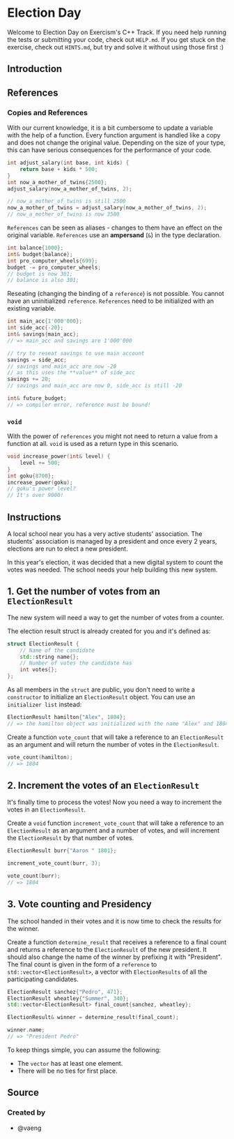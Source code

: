 # Election Day

Welcome to Election Day on Exercism's C++ Track.
If you need help running the tests or submitting your code, check out `HELP.md`.
If you get stuck on the exercise, check out `HINTS.md`, but try and solve it without using those first :)

## Introduction

## References

### Copies and References

With our current knowledge, it is a bit cumbersome to update a variable with the help of a function.
Every function argument is handled like a copy and does not change the original value.
Depending on the size of your type, this can have serious consequences for the performance of your code.

```cpp
int adjust_salary(int base, int kids) {
    return base + kids * 500;
}
int now_a_mother_of_twins{2500};
adjust_salary(now_a_mother_of_twins, 2);

// now_a_mother_of_twins is still 2500
now_a_mother_of_twins = adjust_salary(now_a_mother_of_twins, 2);
// now_a_mother_of_twins is now 3500
```

`References` can be seen as aliases - changes to them have an effect on the original variable.
`References` use an **ampersand** (`&`) in the type declaration.

```cpp
int balance{1000};
int& budget{balance};
int pro_computer_wheels{699};
budget -= pro_computer_wheels;
// budget is now 301;
// balance is also 301;
```
Reseating (changing the binding of a `reference`) is not possible.
You cannot have an uninitialized `reference`.
`References` need to be initialized with an existing variable.

```cpp
int main_acc{1'000'000};
int side_acc{-20};
int& savings{main_acc};
// => main_acc and savings are 1'000'000

// try to reseat savings to use main account
savings = side_acc;
// savings and main_acc are now -20
// as this uses the **value** of side_acc
savings += 20;
// savings and main_acc are now 0, side_acc is still -20

int& future_budget;
// => compiler error, reference must be bound!
```

### `void`

With the power of `references` you might not need to return a value from a function at all. 
`void` is used as a return type in this scenario. 

```cpp
void increase_power(int& level) {
    level += 500;
}
int goku{8700};
increase_power(goku);
// goku's power level?
// It's over 9000!
```

## Instructions

A local school near you has a very active students' association.
The students' association is managed by a president and once every 2 years,
elections are run to elect a new president.

In this year's election, it was decided that a new digital system to
count the votes was needed. The school needs your help building this new system.

## 1. Get the number of votes from an `ElectionResult`

The new system will need a way to get the number of votes from a counter.

The election result struct is already created for you and it's defined as:

```cpp
struct ElectionResult {
    // Name of the candidate
    std::string name{};
    // Number of votes the candidate has
    int votes{};
};
```

As all members in the `struct` are public, you don't need to write a `constructor` to initialize an `ElectionResult` object. 
You can use an `initializer list` instead:

```cpp
ElectionResult hamilton{"Alex", 1804};
// => the hamilton object was initialized with the name "Alex" and 1804 votes.
```

Create a function `vote_count` that will take a reference to an `ElectionResult` as an argument and will return the number of votes in the `ElectionResult`.

```cpp
vote_count(hamilton);
// => 1804
```

## 2. Increment the votes of an `ElectionResult`

It's finally time to process the votes!
Now you need a way to increment the votes in an `ElectionResult`.

Create a `void` function `increment_vote_count` that will take a reference to an `ElectionResult` as an argument and a number of votes, and will increment the `ElectionResult` by that number of votes.

```cpp
ElectionResult burr{"Aaron " 1801};

increment_vote_count(burr, 3);

vote_count(burr);
// => 1804
```

## 3. Vote counting and Presidency 

The school handed in their votes and it is now time to check the results for the winner.

Create a function `determine_result` that receives a reference to a final count and returns a reference to the `ElectionResult` of the new president.
It should also change the name of the winner by prefixing it with "President". 
The final count is given in the form of a `reference` to `std::vector<ElectionResult>`, a vector with `ElectionResults` of all the participating candidates.

```cpp
ElectionResult sanchez{"Pedro", 471};
ElectionResult wheatley{"Summer", 340};
std::vector<ElectionResult> final_count{sanchez, wheatley};

ElectionResult& winner = determine_result(final_count);

winner.name;
// => "President Pedro"
```

To keep things simple, you can assume the following:
- The `vector` has at least one element.
- There will be no ties for first place.

## Source

### Created by

- @vaeng